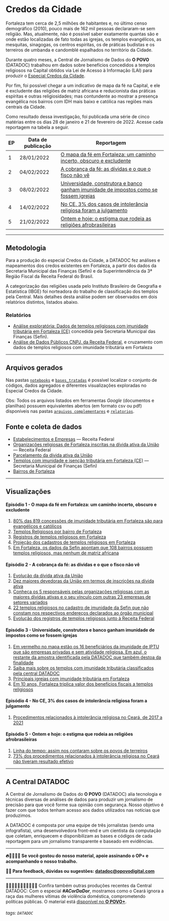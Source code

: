 # Credos da Cidade


Fortaleza tem cerca de 2,5 milhões de habitantes e, no último censo demográfico (2010), pouco mais de 162 mil pessoas declararam-se sem religião. Mas, atualmente, não é possível saber exatamente quantas são e onde estão localizadas de fato todas as igrejas, os templos evangélicos, as mesquitas, sinagogas, os centros espíritas, os de práticas budistas e os terreiros de umbanda e candomblé espalhados no território da Cidade.

Durante quatro meses, a Central de Jornalismo de Dados do **O POVO** (DATADOC) trabalhou em dados sobre benefícios concedidos a templos religiosos na Capital obtidos via Lei de Acesso à Informação (LAI) para produzir o [Especial Credos da Cidade](https://mais.opovo.com.br/reportagens-especiais/credos-da-cidade).

Por fim, foi possível chegar a um indicativo de mapa da fé na Capital, e ele é excludente das religiões de matriz africana e reducionista das práticas espíritas e outras religiosidades; mas contundente ao mostrar a presença evangélica nos bairros com IDH mais baixo e católica nas regiões mais centrais da Cidade.

Como resultado dessa investigação, foi publicada uma série de cinco matérias entre os dias 28 de janeiro e 21 de fevereiro de 2022. Acesse cada reportagem na tabela a seguir.


| EP | Data de publicação | Reportagem |
| -------- | -------- | -------- |
| 1 | 28/01/2022 | [O mapa da fé em Fortaleza: um caminho incerto, obscuro e excludente](https://mais.opovo.com.br/reportagens-especiais/credos-da-cidade/2022/01/28/o-mapa-da-fe-em-fortaleza-um-caminho-incerto-obscuro-e-excludente.html) |
| 2 |  04/02/2022 | [A cobrança da fé: as dívidas e o que o fisco não vê](https://mais.opovo.com.br/reportagens-especiais/credos-da-cidade/2022/02/04/a-cobranca-da-fe-as-dividas-e-o-que-o-fisco-nao-ve.html) |
| 3 | 08/02/2022 | [Universidade, construtora e banco ganham imunidade de impostos como se fossem igrejas](https://mais.opovo.com.br/reportagens-especiais/credos-da-cidade/2022/02/08/universidade-construtora-e-banco-ganham-imunidade-de-impostos-como-se-fossem-igrejas.html) |
| 4 | 14/02/2022 | [No CE, 3% dos casos de intolerância religiosa foram a julgamento](https://mais.opovo.com.br/reportagens-especiais/credos-da-cidade/2022/02/14/no-ce-3-dos-casos-de-intolerancia-religiosa-foram-a-julgamento.html) |
| 5 | 21/02/2022 | [Ontem e hoje: o estigma que rodeia as religiões afrobrasileiras](https://mais.opovo.com.br/reportagens-especiais/credos-da-cidade/2022/02/21/ontem-e-hoje-o-estigma-que-rodeia-as-religioes-afrobrasileiras.html) |

---


## Metodologia

Para a produção do especial Credos da Cidade, a DATADOC fez análises e mapeamentos dos credos existentes em Fortaleza, a partir dos dados da Secretaria Municipal das Finanças (Sefin) e da Superintendência da 3ª Região Fiscal da Receita Federal do Brasil.

A categorização das religiões usada pelo Instituto Brasileiro de Geografia e Estatística (IBGE) foi norteadora do trabalho de classificação dos templos pela Central. Mais detalhes desta análise podem ser observados em dois relatórios distintos, listados abaixo. 


### Relatórios

* [Análise exploratória: Dados de templos religiosos com imunidade tributária em Fortaleza (CE)](https://docs.google.com/document/d/1YJoWsp6kqZd5umcpybZiXI9rSBZetMeV7KGvDf1GWy0/edit?usp=sharing) concedida pela Secretaria Municipal das Finanças (Sefin).
* [Análise de Dados Públicos CNPJ, da Receita Federal](https://docs.google.com/document/d/1u-cwTM_sQO2UtJcElurrbmkkJXWI_i94iTM6seXRKLk/edit?usp=sharing), e cruzamento com dados de templos religiosos com imunidade tributária em Fortaleza

---

## Arquivos gerados
Nas pastas [`notebooks`](https://github.com/datadoc-opovo/credos-da-cidade/tree/main/notebooks) e [`bases_tratadas`](https://github.com/datadoc-opovo/credos-da-cidade/tree/main/bases_tratadas) é possível localizar o conjunto de códigos, dados agregados e diferentes visualizações exploradas no Especial Credos da Cidade.

Obs: Todos os arquivos listados em ferramentas *Google* (documentos e planilhas) possuem equivalentes abertos (em formato csv ou pdf) disponíveis nas pastas [`arquivos complementares`](https://github.com/datadoc-opovo/credos-da-cidade/tree/main/arquivos_complementares) e [`relatorios`](https://github.com/datadoc-opovo/credos-da-cidade/tree/main/arquivos_complementares/relatorios).

## Fonte e coleta de dados

* [Estabelecimentos e Empresas](https://www.gov.br/receitafederal/pt-br/assuntos/orientacao-tributaria/cadastros/consultas/dados-publicos-cnpj) — Receita Federal
* [Organizações religiosas de Fortaleza inscritas na dívida ativa da União](https://github.com/datadoc-opovo/credos-da-cidade/blob/main/bases_originais/divida_ativa_uniao.csv) — Receita Federal
* [Parcelamento da dívida ativa da União](https://github.com/datadoc-opovo/credos-da-cidade/blob/main/bases_originais/parcelamentos_divida_ativa_uniao.csv)
* [Templos com imunidade e isenção tributária em Fortaleza (CE)](https://github.com/datadoc-opovo/credos-da-cidade/blob/main/bases_originais/datasetSEFIN.csv) — Secretaria Municipal de Finanças (Sefin)
* [Bairros de Fortaleza](https://github.com/datadoc-opovo/credos-da-cidade/blob/main/bases_originais/bairrosFortaleza.geojson)

--- 

## Visualizações

#### **Episódio 1** - O mapa da fé em Fortaleza: um caminho incerto, obscuro e excludente

1. [80% das 819 concessões de imunidade tributária em Fortaleza são para evangélicos e católicos](https://public.flourish.studio/visualisation/8288556/) 
2. [Templos Religiosos por bairro de Fortaleza](https://datadoc-opovo.github.io/credos-da-cidade/embeds/mapa_sefin.html)
3. [Registros de templos religiosos em Fortaleza](https://public.flourish.studio/visualisation/8418231/)
4. [Projeção dos cadastros de templos religiosos em Fortaleza](https://datadoc-opovo.github.io/credos-da-cidade/embeds/projecao.html)
5. [Em Fortaleza, os dados da Sefin apontam que 108 bairros possuem templos religiosos, mas nenhum de matriz africana](https://public.flourish.studio/visualisation/8288230/)

#### **Episódio 2** - A cobrança da fé: as dívidas e o que o fisco não vê

1. [Evolução da dívida ativa da União](https://public.flourish.studio/visualisation/8441439/)
2. [Dez maiores devedoras da União em termos de inscrições na dívida ativa](https://public.flourish.studio/visualisation/8442031/)
3. [Conheça os 5 responsáveis pelas organizações religiosas com as maiores dívidas ativas e o seu vínculo com outras 23 empresas de setores variados](https://public.flourish.studio/visualisation/8609618/)
4. [22 templos religiosos no cadastro de imunidade da Sefin que não constam nos respectivos endereços declarados ao órgão municipal](https://datadoc-opovo.github.io/credos-da-cidade/embeds/end_inexistentes.html)
5. [Evolução dos registros de templos religiosos junto à Receita Federal](https://public.flourish.studio/visualisation/8593485/)

#### **Episódio 3** - Universidade, construtora e banco ganham imunidade de impostos como se fossem igrejas

1. [Em vermelho no mapa estão os 16 beneficiários da imunidade de IPTU que são empresas privadas e sem atividade religiosa. Em azul, o restante da amostra identificada pela DATADOC que também destoa da finalidade](https://datadoc-opovo.github.io/credos-da-cidade/embeds/templos_sem_definicao.html)
2. [Saiba mais sobre os templos com imunidade tributária classificados pela central DATADOC ](https://datadoc-opovo.github.io/credos-da-cidade/embeds/templos_categorizados.html)
3. [Principais igrejas com imunidade tributária em Fortaleza](https://public.flourish.studio/visualisation/8541661/)
4. [Em 10 anos, Fortaleza triplica valor dos benefícios fiscais a templos religiosos](https://public.flourish.studio/visualisation/8541695/)

#### **Episódio 4** - No CE, 3% dos casos de intolerância religiosa foram a julgamento

1. [Procedimentos relacionados à intolerância religiosa no Ceará, de 2017 a 2021](https://public.flourish.studio/visualisation/8654301/)

#### **Episódio 5** - Ontem e hoje: o estigma que rodeia as religiões afrobrasileiras

1. [Linha do tempo: assim nos contaram sobre os povos de terreiros](https://datadoc-opovo.github.io/credos-da-cidade/embeds/timeline/)
2. [73% dos procedimentos relacionados à intolerância religiosa no Ceará não tiveram resultado efetivo](https://public.flourish.studio/visualisation/8654519/)

---

<!-- ---

## Como utilizar

Para executar o notebook com a coleta e processamento dos dados, é necessário um ambiente com Python3 e dependências que podem ser instaladas via Pip:

```
!pip install 
!pip install 
!pip install 
``` -->

## A Central DATADOC

A Central de Jornalismo de Dados do **O POVO** (DATADOC) alia tecnologia e técnicas diversas de análises de dados para produzir um jornalismo de precisão para que você forme sua opinião com segurança. Nosso objetivo é fazer com que todos tenham acesso aos dados utilizados nas notícias que produzimos.

A DATADOC é composta por uma equipe de três jornalistas (sendo uma infografista), uma desenvolvedora front-end e um cientista da computação que coletam, enriquecem e disponibilizam as bases e códigos de cada reportagem para um jornalismo transparente e baseado em evidências.

---

**🔥📰👩🏻‍💻 Se você gostou do nosso material, apoie assinando o OP+ e acompanhando o nosso trabalho.**

**📝📨 Para feedback, dúvidas ou sugestões: datadoc@opovodigital.com**

---

🙍🏻‍♀️🙍🏽‍♀️🙍‍♀️🙍🏿‍♀️ Confira também outras produções recentes da Central DATADOC: Com o especial ***#ACorDaDor***, mostramos como o Ceará ignora a raça das mulheres vítimas de violência doméstica, comprometendo políticas públicas. O material está [disponível no **O POVO+**](https://mais.opovo.com.br/reportagens-especiais/violencia-contra-mulher-dados).

###### tags: `DATADOC`